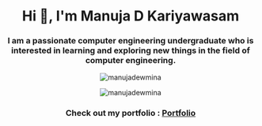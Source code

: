 <h1 align="center">Hi 👋, I'm Manuja D Kariyawasam</h1>
<h3 align="center">I am a passionate computer engineering undergraduate who is interested in learning and exploring new things in the field of computer engineering.</h3>

<p align="center"> <img src="https://komarev.com/ghpvc/?username=manujadewmina&label=Profile%20views&color=0e75b6&style=flat" alt="manujadewmina" /> </p>

<p align="center"><img align="center" src="https://github-readme-stats.vercel.app/api/top-langs?username=manujadewmina&show_icons=true&locale=en&layout=compact" alt="manujadewmina" /></p>

<h3 align="center"> Check out my portfolio : <a href="https://manujadewmina.github.io/My-Portfolio/">Portfolio</a> </h3>
